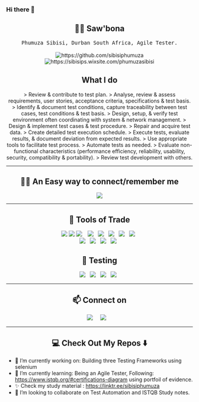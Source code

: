 ### Hi there 👋

<!--

<h1 align="center"> 👋 </h1>
<div align="center">
  <img src="https://github.com/gauravkhurana/gauravkhurana/blob/master/images/header.gif" alt="header"/>
</div>
<p align="center"> (Open for Learning)</p>  --->  

<h2 align="center"> 👨‍💻 Saw'bona </h2>
<p align="center">
  <samp>
    Phumuza Sibisi, Durban South Africa, Agile Tester. 
  </samp>
  <br> <br>
  <img src="https://img.shields.io/badge/Tester-FF9522?style=for-the-badge&logo=tester&logoColor=white" alt="https://github.com/sibisiphumuza" />
  <img src="https://img.shields.io/badge/Blogger-FF5722?style=for-the-badge&logo=blogger&logoColor=white" alt="https://sibisips.wixsite.com/phumuzasibisi" />

  <h2 align="center"> What I do </h2>
  <p align="center">
   <sample> 
     > Review & contribute to test plan. 
     > Analyse, review & assess requirements, user stories, acceptance criteria, specifications & test basis. 
     > Identify & document test conditions, capture traceability between test cases, test conditions & test basis. 
     > Design, setup, & verify test environment often coordinating with system & network management.
     > Design & implement test cases & test procedure. 
     > Repair and acquire test data. 
     > Create detailed test execution schedule. 
     > Execute tests, evaluate results, & document deviation from expected results. 
     > Use appropriate tools to facilitate test process. 
     > Automate tests as needed. 
     > Evaluate non-functional characteristics (performance efficiency, reliability, usability, security, compatibility & portability). 
     > Review test development with others.
  </sample>  
</p>

<hr>
<h2 align="center"> 👨‍💻 An Easy way to connect/remember me</h2>
<p align="center" align='right'>
  <a align="center" target="_blank"href="https://linktr.ee/sibisiphumuza"><img src="https://img.shields.io/badge/lets learn from each other -     linktr.ee/sibisiphumuza   -brown" /></a>
<hr>

<h2 align="center"> 🔭 Tools of Trade</h2>
<p align="center">
<img src="https://img.shields.io/badge/Selenium-000000?style=for-the-badge&logo=Selenium&logoColor=white"/>
<img src="https://img.shields.io/badge/Postman-000000?style=for-the-badge&logo=Postman&logoColor=white"/>
<img src="https://img.shields.io/badge/Java-000000?style=for-the-badge&logo=java&logoColor=white" />&nbsp;&nbsp;&nbsp;
<img src="https://img.shields.io/badge/Git-000000?style=for-the-badge&logo=git&logoColor=white"/>&nbsp;&nbsp;
<img src="https://img.shields.io/badge/Microsoft_Azure-000000?style=for-the-badge&logo=microsoft-azure&logoColor=white"/>&nbsp;&nbsp;
<img src="https://img.shields.io/badge/Markdown-000000?style=for-the-badge&logo=markdown&logoColor=white"/>&nbsp;&nbsp;
<img src="https://img.shields.io/badge/Blogger-000000?style=for-the-badge&logo=blogger&logoColor=white"/>&nbsp;&nbsp;   
<img src="https://img.shields.io/badge/log4j-000000?style=for-the-badge&logo=log4j&logoColor=white"/>&nbsp;&nbsp;<br>
<img src="https://img.shields.io/badge/TestNG-Red?style=for-the-badge&logo=testng&logoColor=Navy"/>&nbsp;&nbsp;
<img src="https://img.shields.io/badge/ExtentReports-Orange?style=for-the-badge&logo=extentreports&logoColor=Navy"/>&nbsp;&nbsp;
<img src="https://img.shields.io/badge/Keyword%20Driven%20Framework-Orange?style=for-the-badge&logo=extentreports&logoColor=Navy"/>&nbsp;&nbsp;
<img src="https://img.shields.io/badge/Hybrid%20Driven%20Framework-Orange?style=for-the-badge&logo=extentreports&logoColor=Navy"/>&nbsp;&nbsp;

<h2 align="center"> 🔭 Testing  </h2>
<p align="center">
  <img src="https://img.shields.io/badge/White Box Testing: Code Coverage-F05032?style=for-the-badge&logo=git&logoColor=white"/>&nbsp;&nbsp;
  <img src="https://img.shields.io/badge/Black Box Testing-F05032?style=for-the-badge&logo=git&logoColor=white"/>&nbsp;&nbsp;
  <img src="https://img.shields.io/badge/Static Testing-F05032?style=for-the-badge&logo=git&logoColor=white"/>&nbsp;&nbsp;
  <img src="https://img.shields.io/badge/Dynamic Testing-F05032?style=for-the-badge&logo=git&logoColor=white"/>&nbsp;&nbsp;
</p>

<hr
<hr>

<h2  align="center">📫 Connect on</h2>
<p align="center">
  <a href="https://linktr.ee/sibisiphumuza"><img src="https://img.shields.io/badge/linktree-%23D14836.svg?&style=for-the-badge&logo=linktree&logoColor=white" /></a>&nbsp;&nbsp;&nbsp;&nbsp;
  <a href="https://sibisips.wixsite.com/testcaseautomation/blog"><img src="https://img.shields.io/badge/blogger-%23D14836.svg?&style=for-the-badge&logo=blogger&logoColor=white" /></a>&nbsp;&nbsp;&nbsp;&nbsp;
</p>

<hr>

<h2  align="center">💻 Check Out My Repos ⬇️ </h2>

- 🔭 I’m currently working on: Building three Testing Frameworks using selenium
- 🌱 I’m currently learning: Being an Agile Tester, Following: https://www.istqb.org/#certifications-diagram using portfoil of evidence.
- ✨  Check  my  study material :  https://linktr.ee/sibisiphumuza
- 👯 I’m looking to collaborate on Test Automation and ISTQB Study notes.
